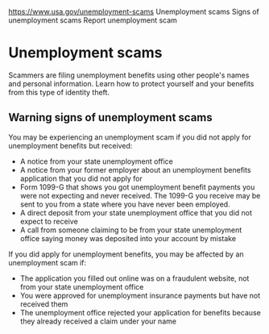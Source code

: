 

https://www.usa.gov/unemployment-scams
Unemployment scams
Signs of unemployment scams
Report unemployment scam

Unemployment scams
==================

Scammers are filing unemployment benefits using other people's names and personal information. Learn how to protect yourself and your benefits from this type of identity theft.

**Warning signs of unemployment scams**
---------------------------------------

You may be experiencing an unemployment scam if you did not apply for unemployment benefits but received:

* A notice from your state unemployment office
* A notice from your former employer about an unemployment benefits application that you did not apply for
* Form 1099-G that shows you got unemployment benefit payments you were not expecting and never received. The 1099-G you receive may be sent to you from a state where you have never been employed.
* A direct deposit from your state unemployment office that you did not expect to receive
* A call from someone claiming to be from your state unemployment office saying money was deposited into your account by mistake

If you did apply for unemployment benefits, you may be affected by an unemployment scam if:

* The application you filled out online was on a fraudulent website, not from your state unemployment office
* You were approved for unemployment insurance payments but have not received them
* The unemployment office rejected your application for benefits because they already received a claim under your name
